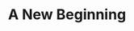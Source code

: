 ---
templateKey: index-page
title: A New Beginning
image: /img/main-img.jpg
heading: Health coaching to improve your life.
subheading: Start your new beginning to a healthy lifestyle.
mainpitch:
  title: Why Choose Me?
  description: >
    I know first hand the struggles that go into a lifestyle change. I will be there with you every step of the way providing research based information to guide you in the right direction to take control of your life.
description: >-
  For most of my life I participated in sports and exercised regularly.  I never had problems with my weight or health until my late 30’s.  At that point the number on the scale started creeping up, in spite of being active.  I thought I had a healthy diet.  For the most part, I ate well, based on the Standard American Diet guidelines. However, by following these guidelines and some in between meal snacks, by weight kept going up. In July 2017, I decided to focus on my diet, because I could not out exercise bad eating.  I started on a Ketogenic diet and the weight started falling off.  I decided to research and engulf myself in podcasts regarding how one’s diet affects one’s weight and health. My eyes were opened to a whole new lifestyle, which included what I ate, my exercise and daily activities, sleep and my state of mind. I learned so much that I wanted to share it with anyone who was interested in making positive changes in their health.  This brought me to my decision to obtain my health coach certificate.
intro:
  blurbs:
    - image: /img/mind.png
      text: >
        In order to start changing, you have to begin with changing your mindset. We can work together on what that means for you.
    - image: /img/plate.png
      text: >
        Being healthy is also eating healthy. We can figure out a plan that will work for you and your needs.
    - image: /img/weight.png
      text: >
        In order to stay healthy, you need to keep moving. Exercise is key to staying healthy physically and mentally.
    - image: /img/bottle.png
      text: >
        Making choices for your health begins with your mindset. Little steps and changes can make a huge difference.
  heading: What we offer
  description: >
    Kaldi is the ultimate spot for coffee lovers who want to learn about their
    java’s origin and support the farmers that grew it. We take coffee
    production, roasting and brewing seriously and we’re glad to pass that
    knowledge to anyone. This is an edit via identity...
main:
  heading: Great coffee with no compromises
  description: >
    We hold our coffee to the highest standards from the shrub to the cup.
    That’s why we’re meticulous and transparent about each step of the coffee’s
    journey. We personally visit each farm to make sure the conditions are
    optimal for the plants, farmers and the local environment.
  image1:
    alt: A close-up of a paper filter filled with ground coffee
    image: /img/products-grid3.jpg
  image2:
    alt: A green cup of a coffee on a wooden table
    image: /img/products-grid2.jpg
  image3:
    alt: Coffee beans
    image: /img/products-grid1.jpg
---